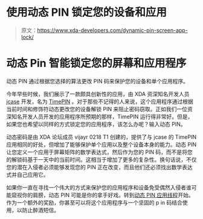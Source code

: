 # 使用动态 PIN 锁定您的设备和应用

> 原文：<https://www.xda-developers.com/dynamic-pin-screen-app-lock/>

# 动态 Pin 智能锁定您的屏幕和应用程序

动态 PIN 通过根据您选择的算法更改 PIN 码来保护您的设备和单个应用程序。

今年早些时候，我们展示了一款颇具创新性的应用，由 XDA 资深知名开发人员 [jcase](http://forum.xda-developers.com/member.php?u=2376614) 开发，名为 [TimePIN](http://www.xda-developers.com/android/thwart-password-stealing-eyes-with-timepin/) 。对于那些不记得的人来说，这个应用程序通过根据当前时间和修饰符动态更改您的设备解锁 PIN 来阻止密码窃取。正如我们一位资深知名开发人员开发的应用程序所预期的那样，TimePIN 运行得非常好。但是，如果您也希望以同样的方式锁定您的应用程序，该怎么办呢？输入动态 PIN。

动态密码是由 XDA 论坛成员 vijayr 0218 T1 创建的，提供了与 jcase 的 TimePIN 应用相同的好处，但增加了能够保护单个应用以及整个设备本身的能力。动态 PIN 让您定义一个应用于屏幕矩阵的数学表达式，然后作为您的 PIN 码，而不是将您的解锁码基于一天中的当前时间。这相当于增加了更多的复杂性。换句话说，不仅您的潜在入侵者必须能够发现您的 PIN 正在改变，而且他们还必须找出数学表达式并自己应用它。

如果你一直在寻找一个伟大的方式来保护您的应用程序和设备免受偶然入侵者谁可能窥视你的肩膀，动态 PIN 可能是你的拿手好戏。转到[动态 PIN 应用线程](http://forum.xda-developers.com/android/apps-games/dynamic-pin-to-lock-app-screen-t2810084/post54015061)开始。作为一个额外的奖励，你甚至可以将这个应用程序与一个坚固的 p in 码结合使用，以防止醉酒短信。